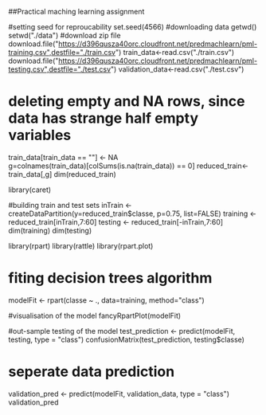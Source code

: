 ##Practical maching learning assignment

#setting seed for reproucability
set.seed(4566)
#downloading data
getwd()
setwd("./data")
#download zip file
download.file("https://d396qusza40orc.cloudfront.net/predmachlearn/pml-training.csv",destfile="./train.csv")
train_data<-read.csv("./train.csv")
download.file("https://d396qusza40orc.cloudfront.net/predmachlearn/pml-testing.csv",destfile="./test.csv")
validation_data<-read.csv("./test.csv")

# deleting empty and NA rows, since data has strange half empty variables
train_data[train_data == ""] <- NA                                                   
g=colnames(train_data)[colSums(is.na(train_data)) == 0]
reduced_train<-train_data[,g]
dim(reduced_train)


library(caret)


#building train and test sets
inTrain <- createDataPartition(y=reduced_train$classe,
                               p=0.75, list=FALSE)
training <- reduced_train[inTrain,7:60]
testing <- reduced_train[-inTrain,7:60]
dim(training)
dim(testing)


library(rpart)
library(rattle)
library(rpart.plot)
# fiting decision trees algorithm 
modelFit <- rpart(classe ~ ., data=training, method="class")

#visualisation of the model
fancyRpartPlot(modelFit)

#out-sample testing of the model
test_prediction <- predict(modelFit, testing, type = "class")
confusionMatrix(test_prediction, testing$classe)

# seperate data prediction
validation_pred <- predict(modelFit, validation_data, type = "class")
validation_pred
